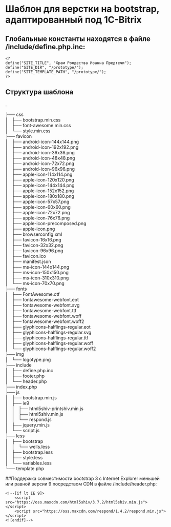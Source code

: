 # Шаблон для верстки на bootstrap, адаптированный под 1C-Bitrix

## Глобальные константы находятся в файле /include/define.php.inc:

    <?
    define("SITE_TITLE", "Храм Рождества Иоанна Предтечи");
    define("SITE_DIR", "/prototype/");
    define("SITE_TEMPLATE_PATH", "/prototype/");
    ?>

## Структура шаблона

.

├── css  
│   ├── bootstrap.min.css  
│   ├── font-awesome.min.css  
│   └── style.min.css  
├── favicon  
│   ├── android-icon-144x144.png  
│   ├── android-icon-192x192.png  
│   ├── android-icon-36x36.png  
│   ├── android-icon-48x48.png  
│   ├── android-icon-72x72.png  
│   ├── android-icon-96x96.png  
│   ├── apple-icon-114x114.png  
│   ├── apple-icon-120x120.png  
│   ├── apple-icon-144x144.png  
│   ├── apple-icon-152x152.png  
│   ├── apple-icon-180x180.png  
│   ├── apple-icon-57x57.png  
│   ├── apple-icon-60x60.png  
│   ├── apple-icon-72x72.png  
│   ├── apple-icon-76x76.png  
│   ├── apple-icon-precomposed.png  
│   ├── apple-icon.png  
│   ├── browserconfig.xml  
│   ├── favicon-16x16.png  
│   ├── favicon-32x32.png  
│   ├── favicon-96x96.png  
│   ├── favicon.ico  
│   ├── manifest.json  
│   ├── ms-icon-144x144.png  
│   ├── ms-icon-150x150.png  
│   ├── ms-icon-310x310.png  
│   └── ms-icon-70x70.png  
├── fonts  
│   ├── FontAwesome.otf  
│   ├── fontawesome-webfont.eot  
│   ├── fontawesome-webfont.svg  
│   ├── fontawesome-webfont.ttf  
│   ├── fontawesome-webfont.woff  
│   ├── fontawesome-webfont.woff2  
│   ├── glyphicons-halflings-regular.eot  
│   ├── glyphicons-halflings-regular.svg  
│   ├── glyphicons-halflings-regular.ttf  
│   ├── glyphicons-halflings-regular.woff  
│   └── glyphicons-halflings-regular.woff2  
├── img  
│   └── logotype.png  
├── include  
│   ├── define.php.inc  
│   ├── footer.php  
│   └── header.php  
├── index.php  
├── js  
│   ├── bootstrap.min.js  
│   ├── ie9  
│   │   ├── html5shiv-printshiv.min.js  
│   │   ├── html5shiv.min.js  
│   │   └── respond.js  
│   ├── jquery.min.js  
│   └── script.js  
├── less  
│   ├── bootstrap  
│   │   └── wells.less  
│   ├── bootstrap.less  
│   ├── style.less  
│   └── variables.less  
└── template.php  

##Поддержка совместимости bootstrap 3 с Internet Explorer меньшей или равной версии 9 посредством CDN в файле /include/header.php:

    <!--[if lt IE 9]>
        <script src="https://oss.maxcdn.com/html5shiv/3.7.2/html5shiv.min.js"></script>
        <script src="https://oss.maxcdn.com/respond/1.4.2/respond.min.js"></script>
    <![endif]-->

